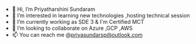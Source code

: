 - 👋 Hi, I’m Priyatharshini Sundaram
- 👀 I’m interested in learning new technologies ,hosting technical session
- 🌱 I’m currently working as SDE 3 & I'm Certified MCT
- 💞️ I’m looking to collaborate on Azure ,GCP ,AWS
- 📫 You can reach me @priyasundarsp@outlook.com

<!---
priyasundarsp/priyasundarsp is a ✨ special ✨ repository because its `README.md` (this file) appears on your GitHub profile.
You can click the Preview link to take a look at your changes.
--->
